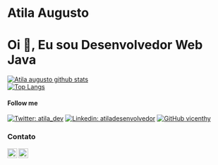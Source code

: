 <h1> Atila Augusto </h1>
<h1>Oi 👋, Eu sou Desenvolvedor Web Java</h1>

[![Atila augusto github stats](https://github-readme-stats.vercel.app/api?username=vicenthy&show_icons=true&theme=vue-dark)](https://github.com/vicenthy) <br />
[![Top Langs](https://github-readme-stats.vercel.app/api/top-langs/?username=vicenthy&layout=compact&show_icons=true&theme=vue-dark)](https://github.com/anuraghazra/github-readme-stats)

#### Follow me
[![Twitter: atila_dev](https://img.shields.io/twitter/follow/atila_dev?style=social)](https://twitter.com/atila_dev)
[![Linkedin: atiladesenvolvedor](https://img.shields.io/badge/-atiladesenvolvedor-blue?style=flat-square&logo=Linkedin&logoColor=white&link=https://www.linkedin.com/in/atiladesenvolvedor/)](https://www.linkedin.com/in/atiladesenvolvedor/)
[![GitHub vicenthy](https://img.shields.io/github/followers/vicenthy?label=follow&style=social)](https://github.com/vicenthy)

<h3> Contato </h3>
<a target="_blank" href="https://www.linkedin.com/in/atiladesenvolvedor/">
  <img align="left" alt="LinkdeIN" width="22px" src="https://cdn.jsdelivr.net/npm/simple-icons@v3/icons/linkedin.svg" />
</a>
<a target="_blank" href="https://api.whatsapp.com/send?phone=5521974532617">
  <img align="left" alt="Whatsapp" width="22px" src="https://cdn.jsdelivr.net/npm/simple-icons@v3/icons/whatsapp.svg" />
</a>
